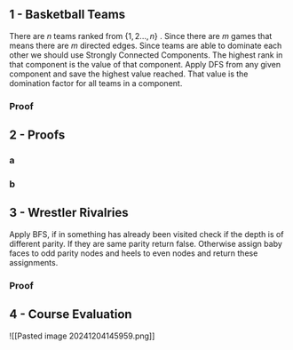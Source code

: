 ## 1 - Basketball Teams
There are $n$ teams ranked from $\{1,2...,n\}$ . 
Since there are $m$ games that means there are $m$ directed edges.
Since teams are able to dominate each other we should use Strongly Connected Components.
The highest rank in that component is the value of that component.
Apply DFS from any given component and save the highest value reached. That value is the domination factor for all teams in a component.
### Proof

## 2 - Proofs
### a

### b

## 3 - Wrestler Rivalries
Apply BFS, if in something has already been visited check if the depth is of different parity. If they are same parity return false. Otherwise assign baby faces to odd parity nodes and heels to even nodes and return these assignments.
### Proof

## 4 - Course Evaluation
![[Pasted image 20241204145959.png]]